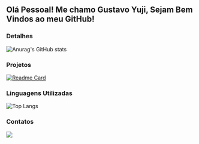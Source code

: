 ## Olá Pessoal! Me chamo Gustavo Yuji, Sejam Bem Vindos ao meu GitHub!

### Detalhes

![Anurag's GitHub stats](https://github-readme-stats.vercel.app/api?username=GuYujiFujimoto&show_icons=true&theme=dark)

### Projetos

[![Readme Card](https://github-readme-stats.vercel.app/api/pin/?username=GuYujiFujimoto&repo=Tik_Tok_Project&theme=dark)](https://github.com/anuraghazra/github-readme-stats)

### Linguagens Utilizadas

![Top Langs](https://github-readme-stats.vercel.app/api/top-langs/?username=GuYujiFujimoto&layout=compact&theme=dark)

### Contatos
<a href="https://www.linkedin.com/in/gustavo-fujimoto2909/" target="_blank"><img src="https://img.shields.io/badge/-LinkedIn-%230077B5?style=for-the-badge&logo=linkedin&logoColor=white" target="_blank"></a>

